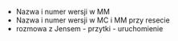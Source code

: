 - Nazwa i numer wersji w MM
- Nazwa i numer wersji w MC i MM przy resecie
- rozmowa z Jensem - przytki - uruchomienie